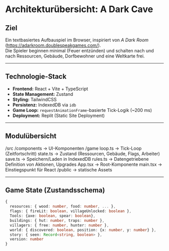# Architekturübersicht: A Dark Cave

## Ziel
Ein textbasiertes Aufbauspiel im Browser, inspiriert von *A Dark Room* (https://adarkroom.doublespeakgames.com/).  
Die Spieler beginnen minimal (Feuer entzünden) und schalten nach und nach Ressourcen, Gebäude, Dorfbewohner und eine Weltkarte frei.

---

## Technologie-Stack
- **Frontend:** React + Vite + TypeScript
- **State Management:** Zustand
- **Styling:** TailwindCSS
- **Persistenz:** IndexedDB via `idb`
- **Game Loop:** `requestAnimationFrame`-basierte Tick-Logik (~200 ms)
- **Deployment:** Replit (Static Site Deployment)

---

## Modulübersicht
/src
/components → UI-Komponenten
/game
loop.ts → Tick-Loop (Zeitfortschritt)
state.ts → Zustand (Ressourcen, Gebäude, Flags, Arbeiter)
save.ts → Speichern/Laden in IndexedDB
rules.ts → Datengetriebene Definition von Aktionen, Upgrades
App.tsx → Root-Komponente
main.tsx → Einstiegspunkt für React
/public → statische Assets

---

## Game State (Zustandsschema)
```ts
{
  resources: { wood: number, food: number, ... },
  flags: { fireLit: boolean, villageUnlocked: boolean },
  Tools: {axe: boolean, spear: boolean},
  buildings: { hut: number, traps: number },
  villagers: { free: number, hunter: number },
  world: { discovered: boolean, position: {x: number, y: number} },
  story: { seen: Record<string, boolean> },
  version: number
}